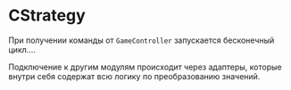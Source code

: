 # CStrategy

При получении команды от `GameController` запускается бесконечный цикл....

Подключение к другим модулям происходит через адаптеры, которые внутри себя содержат всю логику по преобразованию значений. 
